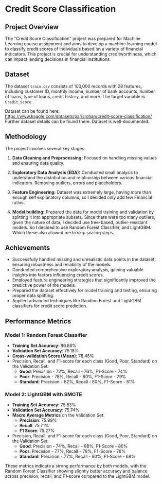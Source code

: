 
# Credit Score Classification

## Project Overview

The "Credit Score Classification" project was prepared for Machine Learning course assignment and aims to develop a machine learning model to classify credit scores of individuals based on a variety of financial indicators. This project is crucial for understanding creditworthiness, which can impact lending decisions in financial institutions. 

## Dataset

The dataset `train.csv` consists of 100,000 records with 28 features, including customer ID, monthly income, number of bank accounts, number of loans, type of loans, credit history, and more. The target variable is `Credit_Score`.

Dataset can be found here:
https://www.kaggle.com/datasets/parisrohan/credit-score-classification/
Further dataset details can be found there. Dataset is well-documented.

## Methodology

The project involves several key stages:

1.  **Data Cleaning and Preprocessing:** Focused on handling missing values and ensuring data quality. 
    
2.  **Exploratory Data Analysis (EDA):** Conducted small analysis to understand the distribution and relationship between various financial indicators. Removing outliers, errors and placeholders.
    
3.  **Feature Engineering:** Dataset was extremely large, having more than enough self explanatory columns, so I decided only add few Financial ratios. 
    
4.  **Model building:** Prepared the data for model training and validation by splitting it into appropriate subsets. Since there were too many outliers, given the nature of data, I decided use tree-based, outlier-resistant models. So I decided to use Random Forest Classifier, and LightGBM. Which these also allowed me to skip scaling steps.
    


## Achievements

-   Successfully handled missing and unrealistic data points in the dataset, ensuring robustness and reliability of the models.
-   Conducted comprehensive exploratory analysis, gaining valuable insights into factors influencing credit scores.
-   Employed feature engineering strategies that significantly improved the predictive power of the models.
-   Prepared the dataset effectively for model training and testing, ensuring proper data splitting.
-   Applied advanced techniques like Random Forest and LightGBM classifiers for credit score prediction.

## Performance Metrics

### Model 1: Random Forest Classifier

-   **Training Set Accuracy**: 86.86%
-   **Validation Set Accuracy**: 79.18%
-   **Cross-validation Score (Mean)**: 78.46%
-   Precision, Recall, and F1-score for each class (Good, Poor, Standard) on the Validation Set:
    -   **Good**: Precision - 72%, Recall - 76%, F1-Score - 74%
    -   **Poor**: Precision - 78%, Recall - 80%, F1-Score - 79%
    -   **Standard**: Precision - 82%, Recall - 80%, F1-Score - 81%

### Model 2: LightGBM with SMOTE

-   **Training Set Accuracy**: 75.83%
-   **Validation Set Accuracy**: 75.74%
-   **Macro Average Metrics** on the Validation Set:
    -   **Precision**: 75.99%
    -   **Recall**: 75.71%
    -   **F1 Score**: 75.27%
-   Precision, Recall, and F1-score for each class (Good, Poor, Standard) on the Validation Set:
    -   **Good**: Precision - 74%, Recall - 88%, F1-Score - 80%
    -   **Poor**: Precision - 77%, Recall - 79%, F1-Score - 78%
    -   **Standard**: Precision - 77%, Recall - 60%, F1-Score - 68%

These metrics indicate a strong performance by both models, with the Random Forest Classifier showing slightly better accuracy and balance across precision, recall, and F1-score compared to the LightGBM model.
